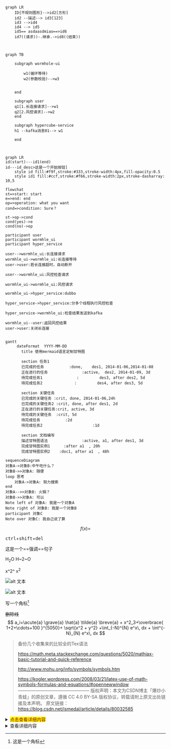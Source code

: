 ```mermaid
graph LR
    ID{不规则图形}-->id2[方形]
    id2 --描述--> id3[123]
	id3 -->id4
	id4 --> id5
	id5== asdaasdmiao==>id6
	id7((请求))-.继承.->id8((结束))
	
    
```

```mermaid
graph TB	
	
	subgraph wormhole-ui
		
		w1(循环等待)
		w2(参数校验)-->w3
	
	
	end
	
	subgraph user
	q1[1.长连接请求]-->w1
	q2[2.风控请求]-->w2
	end
	
	subgraph hypercube-service
	h1 --kafka消息01--> w1
	
	end
	
	
```

```mermaid
graph LR
id(start)---id1(end)
id---id_desc>这是一个开始按钮]
    style id fill:#f9f,stroke:#333,stroke-width:4px,fill-opacity:0.5
    style id1 fill:#ccf,stroke:#f66,stroke-width:2px,stroke-dasharray: 10,5
```

```flow
flowchat
st=>start: start
e=>end: end
op=>operation: what you want
cond=>condition: Sure？

st->op->cond
cond(yes)->e
cond(no)->op
```

```sequence
participant user
participant wormhle_ui
participant hyper_service

user-->wormhle_ui:长连接请求
wormhle_ui->wormhle_ui:长连接等待
user->user:若长连接超时，自动断开

user-->wormhle_ui:风控检查请求

wormhle_ui->wormhle_ui:风控请求

wormhle_ui->hyper_service:dubbo

hyper_service->hyper_service:分多个线程执行风控检查

hyper_service->wormhle_ui:检查结果发送到kafka

wormhle_ui--user:返回风控结果
user->user:关闭长连接


```

```mermaid
gantt
     dateFormat  YYYY-MM-DD   
       title 使用mermaid语言定制甘特图

       section 任务1
       已完成的任务           :done,    des1, 2014-01-06,2014-01-08
       正在进行的任务               :active,  des2, 2014-01-09, 3d
       待完成任务1               :         des3, after des2, 5d
       待完成任务2              :         des4, after des3, 5d

       section 关键任务
       已完成的关键任务 :crit, done, 2014-01-06,24h
       已完成的关键任务2 :crit, done, after des1, 2d
       正在进行的关键任务:crit, active, 3d
       待完成的关键任务  :crit, 5d
       待完成任务           :2d
       待完成任务2                      :1d

       section 文档编写
       描述甘特图语法               :active, a1, after des1, 3d
       完成甘特图实例1      :after a1  , 20h
       完成甘特图实例2    :doc1, after a1  , 48h
```

```mermaid
sequenceDiagram
对象A->对象B:中午吃什么？
对象B->>对象A: 随便
loop 思考
    对象A->对象A: 努力搜索
end
对象A-->>对象B: 火锅？
对象B->>对象A: 可以
Note left of 对象A: 我是一个对象A
Note right of 对象B: 我是一个对象B
participant 对象C
Note over 对象C: 我自己说了算
```






$$
f(x)=
$$

<kbd>ctrl</kbd>+<kbd>shift</kbd>+<kbd>del</kbd>

这是一个==强调==句子

H<sub>2</sub>O  H~2~O

x^2^   x<sup>2</sup>

![alt 文本](http://static.runoob.com/images/runoob-logo.png)

![alt 文本](http://static.runoob.com/images/runoob-logo.png "rumoob")



写一个角标[^1]

[^1]:这是一个角标

 ~~删除线~~
$$
a_i+\acute{a} \grave{a} \hat{a} \tilde{a} \breve{a} + x^2_3+\overbrace{ 1+2+\cdots+100 }^{5050}+ \sqrt{x^2 + y^2} +\int_{-N}^{N} e^x\, dx + \int^{-N}_{N} e^x\, dx
$$

> 备份几个收集来的比较全的Tex语法
>
> https://math.meta.stackexchange.com/questions/5020/mathjax-basic-tutorial-and-quick-reference
>
> http://www.mohu.org/info/symbols/symbols.htm
>
> https://kogler.wordpress.com/2008/03/21/latex-use-of-math-symbols-formulas-and-equations/#opennewwindow
> ————————————————
> 版权声明：本文为CSDN博主「爆炒小青蛙」的原创文章，遵循 CC 4.0 BY-SA 版权协议，转载请附上原文出处链接及本声明。
> 原文链接：https://blog.csdn.net/ismedal/article/details/80032585



<details>   
      <summary>
          <mark><font color=darkred>点击查看详细内容</font></mark>
      </summary>  
      <p> - 测试 测试测试</p>  
      <pre>
          <code>   for i in a:     print(i)   </code>
      </pre> 
</details>  



<details>   
      <summary>
          <font>查看详细内容</font>
      </summary>  
      <p> - 测试 测试测试</p>  
      <pre>
          <code>   
          for i in a:    
            print(i)   
            </code>
      </pre> 
</details>  





